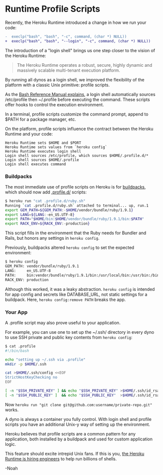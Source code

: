 # Runtime Profile Scripts

Recently, the Heroku Runtime introduced a change in how we run your code:

```diff
-  execlp("bash", "bash", "-c", command, (char *) NULL))
+  execlp("bash", "bash", "--login", "-c", command, (char *) NULL))
```

The introduction of a "login shell" brings us one step closer to the vision of the Heroku Runtime: 

> The Heroku Runtime operates a robust, secure, highly dynamic and massively scalable multi-tenant execution platform.

By running all dynos as a login shell, we improved the flexibility of the platform with a classic Unix primitive: profile scripts.

As the [Bash Reference Manual explains](http://www.gnu.org/software/bash/manual/bashref.html#Bash-Startup-Files), a login shell automatically sources /etc/profile then ~/.profile before executing the command. These scripts offer hooks to control the execution environment.

In a terminal, profile scripts customize the command prompt, append to $PATH for a package manager, etc.

On the platform, profile scripts influence the contract between the Heroku Runtime and your code:

```
Heroku Runtime sets $HOME and $PORT
Heroku Runtime sets values from `heroku config`
Heroku Runtime executes login shell 
Login shell sources /etc/profile, which sources $HOME/.profile.d/*
Login shell sources $HOME/.profile
Login shell executes command
```

### Buildpacks

The most immediate use of profile scripts on Heroku is for [buildpacks](https://devcenter.heroku.com/articles/buildpacks), which should now add [.profile.d/](https://devcenter.heroku.com/articles/labs-dot-profile-d) scripts:

```bash
$ heroku run "cat .profile.d/ruby.sh"
Running `cat .profile.d/ruby.sh` attached to terminal... up, run.1
export GEM_PATH=${GEM_PATH:-$HOME/vendor/bundle/ruby/1.9.1}
export LANG=${LANG:-en_US.UTF-8}
export PATH="$HOME/bin:$HOME/vendor/bundle/ruby/1.9.1/bin:$PATH"
export RACK_ENV=${RACK_ENV:-production}
```

This script fills in the environment that the Ruby needs for Bundler and Rails, but honors any settings in `heroku config`.

Previously, buildpacks altered `heroku config` to set the expected environment:

```bash
$ heroku config
GEM_PATH: vendor/bundle/ruby/1.9.1
LANG:     en_US.UTF-8
PATH:     bin:vendor/bundle/ruby/1.9.1/bin:/usr/local/bin:/usr/bin:/bin
RACK_ENV: production
```

Although this worked, it was a leaky abstraction. `heroku config` is intended for app config and secrets like DATABASE_URL, not static settings for a buildpack. Here, `heroku config:remove PATH` breaks the app.

### Your App

A .profile script may also prove useful to your application.

For example, you can use one to set up the ~/.ssh/ directory in every dyno to use SSH private and public key contents from `heroku config`:

```bash
$ cat .profile
#!/bin/bash

echo "setting up ~/.ssh via .profile"
mkdir -p $HOME/.ssh

cat >$HOME/.ssh/config <<EOF
StrictHostKeyChecking no
EOF

[ -n "$SSH_PRIVATE_KEY" ] && echo "$SSH_PRIVATE_KEY" >$HOME/.ssh/id_rsa
[ -n "$SSH_PUBLIC_KEY" ]  && echo "$SSH_PUBLIC_KEY"  >$HOME/.ssh/id_rsa.pub
```

Now `heroku run "git clone git@github.com:username/private-repo.git"` works.

A dyno is always a container you fully control. With login shell and profile scripts you have an additional Unix-y way of setting up the environment.

Heroku believes that profile scripts are a common pattern for any application, both installed by a buildpack and used for custom application logic.

This feature should excite intrepid Unix fans. If this is you, [the Heroku Runtime is hiring engineers](http://heroku.theresumator.com/apply/W4eur1/Systems-Engineer.html) to help run billions of shells.

-Noah